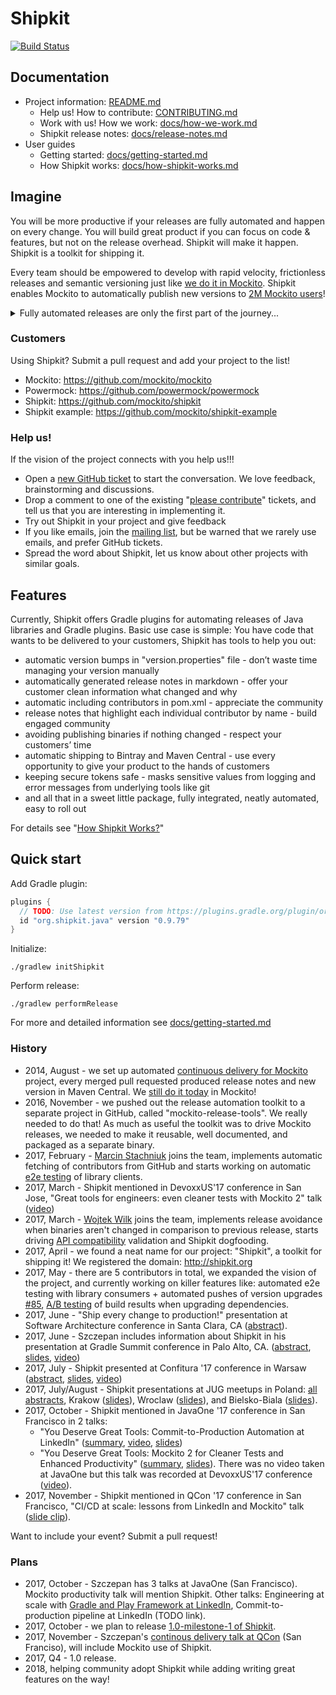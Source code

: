 # Shipkit

[![Build Status](https://travis-ci.org/mockito/shipkit.svg?branch=master)](https://travis-ci.org/mockito/shipkit)

## Documentation

- Project information: [README.md](README.md)
    - Help us! How to contribute: [CONTRIBUTING.md](CONTRIBUTING.md)
    - Work with us! How we work: [docs/how-we-work.md](docs/how-we-work.md)
    - Shipkit release notes: [docs/release-notes.md](docs/release-notes.md)
- User guides
    - Getting started: [docs/getting-started.md](docs/getting-started.md)
    - How Shipkit works: [docs/how-shipkit-works.md](docs/how-shipkit-works.md)

## Imagine

You will be more productive if your releases are fully automated and happen on every change.
You will build great product if you can focus on code & features, but not on the release overhead.
Shipkit will make it happen.
Shipkit is a toolkit for shipping it.

Every team should be empowered to develop with rapid velocity, frictionless releases and semantic versioning just like [we do it in Mockito](https://github.com/mockito/mockito/wiki/Continuous-Delivery-Overview).
Shipkit enables Mockito to automatically publish new versions to
[2M Mockito users](https://github.com/mockito/mockito/wiki/Mockito-Popularity-and-User-Base)!

<details>
  <summary>Fully automated releases are only the first part of the journey...</summary>

  Imagine the world where you call pull in a new version of some Open Source library and not worry if it breaks compatibility.
  Imagine that you can submit a pull request to some project, have it reviewed timely, and have the new version with your fix available to you in minutes after your PR is merged.
  Imagine that for any dependency you consider upgrading, you can view its neatly and consistently maintained release notes.
  Imagine that you can set up practical Continuous Delivery automation in your project in minutes, by using a well behaving and documented Gradle plugin.
  Imagine that you can focus on code and features while the release management, versioning, publishing, release notes generation is taken care for you automagically.

  This is the goal of "Shipkit" project.
</details>

### Customers

Using Shipkit? Submit a pull request and add your project to the list!

- Mockito: https://github.com/mockito/mockito
- Powermock: https://github.com/powermock/powermock
- Shipkit: https://github.com/mockito/shipkit
- Shipkit example: https://github.com/mockito/shipkit-example

### Help us!

If the vision of the project connects with you help us!!!

- Open a [new GitHub ticket](https://github.com/mockito/shipkit/issues/new) to start the conversation. We love feedback, brainstorming and discussions.
- Drop a comment to one of the existing "[please contribute](https://github.com/mockito/shipkit/issues?q=is%3Aissue+is%3Aopen+label%3A%22please+contribute%21%22)" tickets, and tell us that you are interesting in implementing it.
- Try out Shipkit in your project and give feedback
- If you like emails, join the [mailing list](https://groups.google.com/forum/#!forum/shipkit), but be warned that we rarely use emails, and prefer GitHub tickets.
- Spread the word about Shipkit, let us know about other projects with similar goals.

## Features

Currently, Shipkit offers Gradle plugins for automating releases of Java libraries and Gradle plugins.
Basic use case is simple:
You have code that wants to be delivered to your customers, Shipkit has tools to help you out:

- automatic version bumps in "version.properties" file - don’t waste time managing your version manually
- automatically generated release notes in markdown - offer your customer clean information what changed and why
- automatic including contributors in pom.xml - appreciate the community
- release notes that highlight each individual contributor by name - build engaged community
- avoiding publishing binaries if nothing changed - respect your customers’ time
- automatic shipping to Bintray and Maven Central - use every opportunity to give your product to the hands of customers
- keeping secure tokens safe - masks sensitive values from logging and error messages from underlying tools like git
- and all that in a sweet little package, fully integrated, neatly automated, easy to roll out

For details see "[How Shipkit Works?](/docs/how-shipkit-works.md)"

## Quick start

Add Gradle plugin:
```groovy
plugins {
  // TODO: Use latest version from https://plugins.gradle.org/plugin/org.shipkit.java
  id "org.shipkit.java" version "0.9.79"
}
```

Initialize:
```
./gradlew initShipkit
```

Perform release:
```
./gradlew performRelease
```

For more and detailed information see [docs/getting-started.md](docs/getting-started.md)

### History

- 2014, August - we set up automated [continuous delivery for Mockito](http://blog.mockito.org/2014/08/ready-for-continuous-deployment.html) project, every merged pull requested produced release notes and new version in Maven Central.
We [still do it today](https://github.com/mockito/mockito/wiki/Continuous-Delivery-Overview) in Mockito!
- 2016, November - we pushed out the release automation toolkit to a separate project in GitHub, called "mockito-release-tools".
We really needed to do that!
As much as useful the toolkit was to drive Mockito releases, we needed to make it reusable, well documented, and packaged as a separate binary.
- 2017, February - [Marcin Stachniuk](https://github.com/mstachniuk) joins the team, implements automatic fetching of contributors from GitHub and starts working on automatic [e2e testing](https://github.com/mockito/shipkit/issues/85) of library clients.
- 2017, March - Shipkit mentioned in DevoxxUS'17 conference in San Jose, "Great tools for engineers: even cleaner tests with Mockito 2" talk ([video](https://youtu.be/Rl7g0duuDkU?t=29m41s))
- 2017, March - [Wojtek Wilk](https://github.com/wwilk) joins the team, implements release avoidance when binaries aren't changed in comparison to previous release, starts driving [API compatibility](https://github.com/mockito/shipkit/issues/105) validation and Shipkit dogfooding.
- 2017, April - we found a neat name for our project: "Shipkit", a toolkit for shipping it! We registered the domain: http://shipkit.org
- 2017, May - there are 5 contributors in total, we expanded the vision of the project, and currently working on killer features like: automated e2e testing with library consumers + automated pushes of version upgrades [#85](https://github.com/mockito/shipkit/issues/85), [A/B testing](https://github.com/mockito/shipkit/issues/113) of build results when upgrading dependencies.
- 2017, June - "Ship every change to production!" presentation at Software Architecture conference in Santa Clara, CA ([abstract](https://docs.google.com/document/d/1K96_v5SZEwnmUp2ZLej8en_sd8EaXa4y1lw48rtN8Bs)).
- 2017, June - Szczepan includes information about Shipkit in his presentation at Gradle Summit conference in Palo Alto, CA. ([abstract](https://summit.gradle.com/conference/palo_alto/2017/06/session?id=39273), [slides](http://prezi.com/ok5z9lflwejm/?utm_campaign=share&utm_medium=copy), [video](https://www.youtube.com/watch?v=7N2sg2X_HrA&feature=youtu.be&t=43m12s))
- 2017, July - Shipkit presented at Confitura '17 conference in Warsaw ([abstract](https://2017.confitura.pl/presentations#531c0ef5-5bb9-4c6c-9822-d5757918e8b4), [slides](https://docs.google.com/presentation/d/1ocBAg4Jq07TP7rpROMJGR5I-qeNza9E1pwZ6elko4w8/edit?usp=sharing), [video](https://youtu.be/EQNZWCkwnAI?t=5h52m8s))
- 2017, July/August - Shipkit presentations at JUG meetups in Poland: [all abstracts](https://docs.google.com/document/d/15V4EReNQcDNUqPKhVa6N8Vyi87sKAG65RWyRCoBHLcU/edit#), Krakow ([slides](https://docs.google.com/presentation/d/1MLxVd_4YtPS00hOK8zBVSaoHs-EsdMvTJse8lE45W2o/edit?usp=sharing)), Wroclaw ([slides](https://docs.google.com/presentation/d/1OH2L5Okplqa_sfteSycBVCFdLPgpUmSTR9IYNVCm4Zo/edit?usp=sharing)), and Bielsko-Biala ([slides](https://docs.google.com/presentation/d/1LuDC78iQ-404INYF62bWNUMllqyZEFKfQBu_nRliFxo/edit?usp=sharing)).
- 2017, October - Shipkit mentioned in JavaOne '17 conference in San Francisco in 2 talks:
  - "You Deserve Great Tools: Commit-to-Production Automation at LinkedIn" ([summary](https://www.linkedin.com/pulse/javaone-talk-commit-to-production-pipeline-linkedin-szczepan-faber), [video](https://youtu.be/qqbLOIVJp9U), [slides](https://www.slideshare.net/SzczepanFaber/committoproduction-pipeline-at-linkedin-javaone-2017-talk))
  - "You Deserve Great Tools: Mockito 2 for Cleaner Tests and Enhanced Productivity" ([summary](https://www.linkedin.com/pulse/mockito-talk-javaone-2017-clean-tests-szczepan-faber), [slides](https://www.slideshare.net/SzczepanFaber/javaone17-talk-mockito-2-for-cleaner-tests-and-enhanced-productivity)). There was no video taken at JavaOne but this talk was recorded at DevoxxUS'17 conference ([video](https://youtu.be/Rl7g0duuDkU)).
- 2017, November - Shipkit mentioned in QCon '17 conference in San Francisco, "CI/CD at scale: lessons from LinkedIn and Mockito" talk ([slide clip](https://www.slideshare.net/SzczepanFaber/clipboards/shipkit-clips)).

Want to include your event? Submit a pull request!

### Plans

- 2017, October - Szczepan has 3 talks at JavaOne (San Francisco).
Mockito productivity talk will mention Shipkit.
Other talks: Engineering at scale with [Gradle and Play Framework at LinkedIn](https://www.linkedin.com/pulse/javaone-talk-play-framework-gradle-productivity-linkedin-faber/), Commit-to-production pipeline at LinkedIn (TODO link).
- 2017, October - we plan to release [1.0-milestone-1 of Shipkit](https://github.com/mockito/shipkit/issues/116).
- 2017, November - Szczepan's [continous delivery talk at QCon](https://qconsf.com/sf2017/presentation/lessons-linkedin-and-mockito) (San Franciso), will include Mockito use of Shipkit.
- 2017, Q4 - 1.0 release.
- 2018, helping community adopt Shipkit while adding writing great features on the way!
